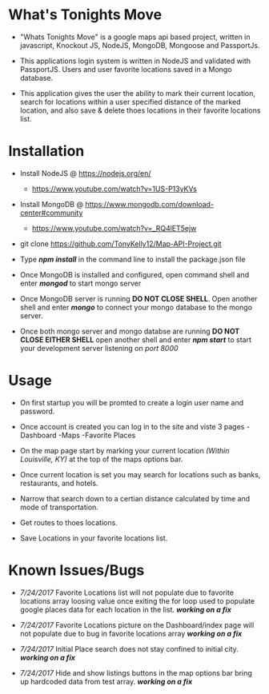 # What's Tonights Move

-   "Whats Tonights Move" is a google maps api based project, written in javascript, Knockout JS, NodeJS, MongoDB, Mongoose and PassportJs. 

-	This applications login system is written in NodeJS and validated with PassportJS. Users and user favorite locations saved in a Mongo database.

-	This application gives the user the ability to mark their current location, search for locations within a user specified distance of the marked location, and also save & delete thoes locations in their favorite locations list. 

# Installation

- Install NodeJS @ https://nodejs.org/en/
    - https://www.youtube.com/watch?v=1US-P13yKVs

- Install MongoDB @ https://www.mongodb.com/download-center#community
    - https://www.youtube.com/watch?v=_RQ4lET5ejw

- git clone https://github.com/TonyKelly12/Map-API-Project.git

- Type **_npm install_** in the command line to install the package.json file

- Once MongoDB is installed and configured, open command shell and enter **_mongod_** to start mongo server

- Once MongoDB server is running **DO NOT CLOSE SHELL**. Open another shell and enter **_mongo_** to connect your mongo database to the mongo server.

- Once both mongo server and mongo databse are running **DO NOT CLOSE EITHER SHELL** open another shell and enter **_npm start_** to start your development server listening on _port 8000_

# Usage
- On first startup you will be promted to create a login user name and password.

- Once account is created you can log in to the site and viste 3 pages
    -Dashboard
    -Maps
    -Favorite Places

- On the map page start by marking your current location _(Within Louisville, KY)_ at the top of the maps options bar.

- Once current location is set you may search for locations such as banks, restaurants, and hotels.

- Narrow that search down to a certian distance calculated by time and mode of transportation.

- Get routes to thoes locations.

- Save Locations in your favorite locations list.

# Known Issues/Bugs

- _7/24/2017_ Favorite Locations list will not populate due to favorite locations array loosing value once exiting the for loop used to populate google places data for each location in the list.  **_working on a fix_** 

- _7/24/2017_ Favorite Locations picture on the Dashboard/index page will not populate due to bug in favorite locations array  **_working on a fix_** 

- _7/24/2017_ Initial Place search does not stay confined to initial city.  **_working on a fix_** 

- _7/24/2017_ Hide and show listings buttons in the map options bar bring up hardcoded data from test array.  **_working on a fix_** 